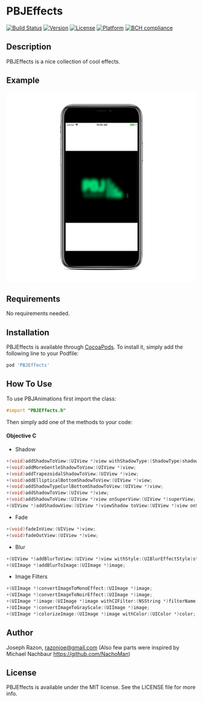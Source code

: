 # PBJEffects

[![Build Status](https://travis-ci.org/SnugJoker/PBJEffects.svg?branch=master)](https://travis-ci.org/SnugJoker/PBJEffects)
[![Version](https://img.shields.io/cocoapods/v/PBJEffects.svg?style=flat)](http://cocoapods.org/pods/PBJEffects)
[![License](https://img.shields.io/cocoapods/l/PBJEffects.svg?style=flat)](http://cocoapods.org/pods/PBJEffects)
[![Platform](https://img.shields.io/cocoapods/p/PBJEffects.svg?style=flat)](http://cocoapods.org/pods/PBJEffects)
[![BCH compliance](https://bettercodehub.com/edge/badge/SnugJoker/PBJEffects?branch=master)](https://bettercodehub.com/)

## Description
PBJEffects is a nice collection of cool effects.

## Example
![Screenshot](Screenies/screenshot.png)

## Requirements
No requirements needed.

## Installation
PBJEffects is available through [CocoaPods](http://cocoapods.org). 
To install it, simply add the following line to your Podfile:

```ruby
pod 'PBJEffects'
```

## How To Use
To use PBJAnimations first import the class:

```objectivec
#import "PBJEffects.h"
```

Then simply add one of the methods to your code:

#### Objective C ####       
* Shadow
   
```objectivec
+(void)addShadowToView:(UIView *)view withShadowType:(ShadowType)shadowType;
+(void)addMoreGentleShadowToView:(UIView *)view;
+(void)addTrapezoidalShadowToView:(UIView *)view;
+(void)addEllipticalBottomShadowToView:(UIView *)view;
+(void)addShadowTypeCurlBottomShadowToView:(UIView *)view;
+(void)addShadowToView:(UIView *)view;
+(void)addShadowToView:(UIView *)view onSuperView:(UIView *)superView;
+(UIView *)addShadowView:(UIView *)viewShadow toView:(UIView *)view onSuperView:(UIView *)superView;
```

* Fade
    
```objectivec
+(void)fadeInView:(UIView *)view;
+(void)fadeOutView:(UIView *)view;
```
    
* Blur
       
```objectivec
+(UIView *)addBlurToView:(UIView *)view withStyle:(UIBlurEffectStyle)style;
+(UIImage *)addBlurToImage:(UIImage *)image;
```

* Image Filters
       
```objectivec
+(UIImage *)convertImageToMonoEffect:(UIImage *)image;
+(UIImage *)convertImageToNoirEffect:(UIImage *)image;
+(UIImage *)image:(UIImage *)image withCIFilter:(NSString *)filterName;
+(UIImage *)convertImageToGrayScale:(UIImage *)image;
+(UIImage *)colorizeImage:(UIImage *)image withColor:(UIColor *)color;
```

## Author
Joseph Razon, razonjoe@gmail.com
(Also few parts were inspired by Michael Nachbaur https://github.com/NachoMan)

## License
PBJEffects is available under the MIT license. See the LICENSE file for more info.
